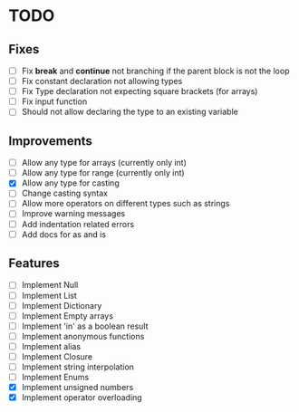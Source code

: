 # TODO

## Fixes
- [ ] Fix **break** and **continue** not branching if the parent block is not the loop
- [ ] Fix constant declaration not allowing types
- [ ] Fix Type declaration not expecting square brackets (for arrays)
- [ ] Fix input function
- [ ] Should not allow declaring the type to an existing variable

## Improvements
- [ ] Allow any type for arrays (currently only int)
- [ ] Allow any type for range (currently only int)
- [x] Allow any type for casting
- [ ] Change casting syntax
- [ ] Allow more operators on different types such as strings
- [ ] Improve warning messages
- [ ] Add indentation related errors
- [ ] Add docs for as and is

## Features
- [ ] Implement Null
- [ ] Implement List
- [ ] Implement Dictionary
- [ ] Implement Empty arrays
- [ ] Implement 'in' as a boolean result
- [ ] Implement anonymous functions
- [ ] Implement alias
- [ ] Implement Closure
- [ ] Implement string interpolation
- [ ] Implement Enums
- [x] Implement unsigned numbers
- [x] Implement operator overloading